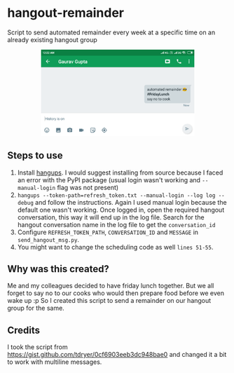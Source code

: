 # hangout-remainder
Script to send automated remainder every week at a specific time on an already existing hangout group
<p align="center">
  <img src="https://raw.githubusercontent.com/gv22ga/hangout-remainder/master/screenshot.png" width="350"/>
</p>

## Steps to use
1. Install [hangups](https://hangups.readthedocs.io/en/latest/). I would suggest installing from source because I faced an error with the PyPI package (usual login wasn't working and `--manual-login` flag was not present)
2. `hangups --token-path=refresh_token.txt --manual-login --log log --debug` and follow the instructions. Again I used manual login because the default one wasn't working. Once logged in, open the required hangout conversation, this way it will end up in the log file. Search for the hangout conversation name in the log file to get the `conversation_id`
3. Configure `REFRESH_TOKEN_PATH`, `CONVERSATION_ID` and `MESSAGE` in `send_hangout_msg.py`.
4. You might want to change the scheduling code as well `lines 51-55`.

## Why was this created?
Me and my colleagues decided to have friday lunch together. But we all forget to say no to our cooks who would then prepare food before we even wake up :p So I created this script to send a remainder on our hangout group for the same.

## Credits
I took the script from https://gist.github.com/tdryer/0cf6903eeb3dc948bae0 and changed it a bit to work with multiline messages.
